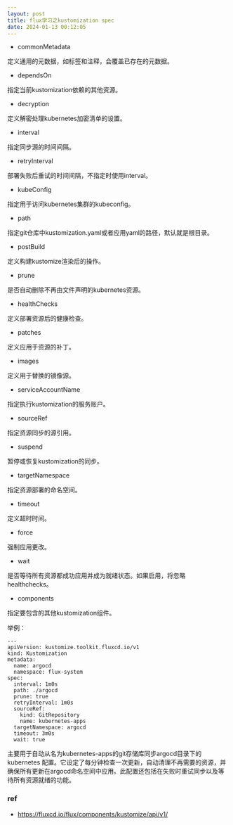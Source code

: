 ```yaml
---
layout: post
title: flux学习之kustomization spec
date: 2024-01-13 00:12:05
---
```


- commonMetadata

定义通用的元数据，如标签和注释，会覆盖已存在的元数据。

- dependsOn

指定当前kustomization依赖的其他资源。

- decryption

定义解密处理kubernetes加密清单的设置。

- interval

指定同步源的时间间隔。

- retryInterval

部署失败后重试的时间间隔，不指定时使用interval。

- kubeConfig

指定用于访问kubernetes集群的kubeconfig。

- path

指定git仓库中kustomization.yaml或者应用yaml的路径，默认就是根目录。

- postBuild

定义构建kustomize渲染后的操作。

- prune

是否自动删除不再由文件声明的kubernetes资源。

- healthChecks

定义部署资源后的健康检查。

- patches

定义应用于资源的补丁。

- images

定义用于替换的镜像源。

- serviceAccountName

指定执行kustomization的服务账户。

- sourceRef

指定资源同步的源引用。

- suspend

暂停或恢复kustomization的同步。

- targetNamespace

指定资源部署的命名空间。

- timeout

定义超时时间。

- force

强制应用更改。

- wait

是否等待所有资源都成功应用并成为就绪状态。如果启用，将忽略healthchecks。

- components

指定要包含的其他kustomization组件。

举例：

```
---
apiVersion: kustomize.toolkit.fluxcd.io/v1
kind: Kustomization
metadata:
  name: argocd
  namespace: flux-system
spec:
  interval: 1m0s
  path: ./argocd
  prune: true
  retryInterval: 1m0s
  sourceRef:
    kind: GitRepository
    name: kubernetes-apps
  targetNamespace: argocd
  timeout: 3m0s
  wait: true
```

主要用于自动从名为kubernetes-apps的git存储库同步argocd目录下的kubernetes 配置。它设定了每分钟检查一次更新，自动清理不再需要的资源，并确保所有更新在argocd命名空间中应用。此配置还包括在失败时重试同步以及等待所有资源就绪的功能。

### ref

- https://fluxcd.io/flux/components/kustomize/api/v1/
